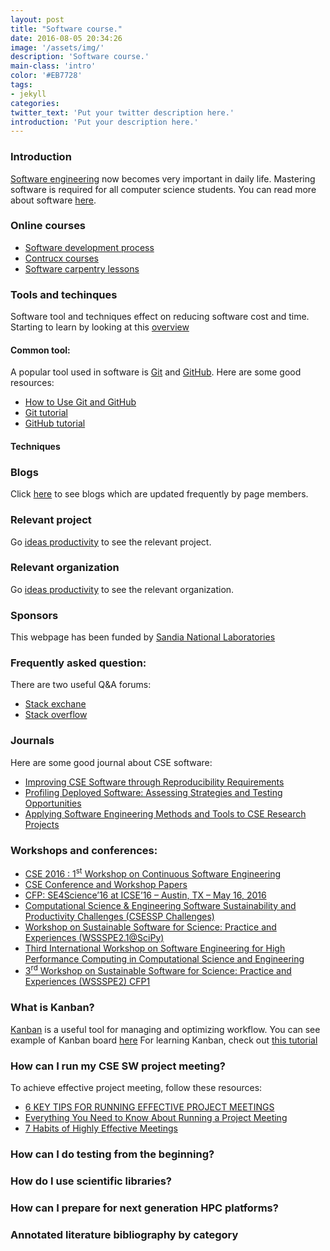 ```yaml
---
layout: post
title: "Software course."
date: 2016-08-05 20:34:26
image: '/assets/img/'
description: 'Software course.'
main-class: 'intro'
color: '#EB7728'
tags:
- jekyll
categories:
twitter_text: 'Put your twitter description here.'
introduction: 'Put your description here.'
---
```


### Introduction
[Software engineering](https://en.wikipedia.org/wiki/Software_engineering) now becomes very important in daily life. 
Mastering software is required for all computer science students.
You can read more about software [here](https://collegeville.github.io/Lex/SoftwareEngineeringBasics.html).

### Online courses
* [Software development process](https://www.udacity.com/course/software-development-process--ud805)<br>
* [Contrucx courses](http://ondemand.construx.com/catalog/)<br>
* [Software carpentry lessons](http://software-carpentry.org/lessons/)

### Tools and techinques
Software tool and techniques effect on reducing software cost and time.
Starting to learn by looking at this [overview](http://www.gao.gov/assets/200/192021.pdf) 

#### Common tool:
A popular tool used in software is [Git](https://en.wikipedia.org/wiki/Git_(software)) and [GitHub](https://en.wikipedia.org/wiki/GitHub).
Here are some good resources: <br>

* [How to Use Git and GitHub](https://www.udacity.com/course/how-to-use-git-and-github--ud775)
* [Git tutorial](https://www.atlassian.com/git/tutorials/)
* [GitHub tutorial](https://guides.github.com/activities/hello-world/)

#### Techniques

### Blogs
Click [here](https://cse-software.github.io/blogs/) to see blogs which are updated frequently by page members. 

### Relevant project
Go [ideas productivity](https://ideas-productivity.org/resources/) to see the relevant project.

###  Relevant organization
Go [ideas productivity](https://ideas-productivity.org/resources/) to see the relevant organization.

### Sponsors
This webpage has been funded by [Sandia National Laboratories](http://www.sandia.gov/)

### Frequently asked question:
There are two useful Q&A forums:
 
 * [Stack exchane](http://scicomp.stackexchange.com/)
 * [Stack overflow](http://stackoverflow.com/search?tab=relevance&q=software)
 
### Journals
Here are some good journal about CSE software:

* [Improving CSE Software through Reproducibility Requirements](http://www.sandia.gov/~maherou/docs/HerouxSecseReproducibility.pdf)
* [Profiling Deployed Software: Assessing Strategies and Testing Opportunities](http://cse.unl.edu/~elbaum/papers/journals/TSE-deployed05.pdf)
* [Applying Software Engineering Methods and Tools to CSE Research Projects](http://ac.els-cdn.com/S1877050910001687/1-s2.0-S1877050910001687-main.pdf?_tid=2413702c-5ea4-11e6-aa99-00000aab0f02&acdnat=1470797155_ae500e279d8bc07bedc9981e8db597da)

### Workshops and conferences:

* [CSE 2016 : 1<sup>st</sup> Workshop on Continuous Software Engineering](http://www.wikicfp.com/cfp/servlet/event.showcfp?eventid=49629&copyownerid=83124)
* [CSE Conference and Workshop Papers](http://digitalcommons.unl.edu/cseconfwork/)
* [CFP: SE4Science’16 at ICSE’16 – Austin, TX – May 16, 2016](https://cse-software.org/cfp-se4science16/)
* [Computational Science & Engineering Software Sustainability and Productivity Challenges (CSESSP Challenges)](https://cse-software.org/computational-science-engineering-software-sustainability-and-productivity-challenges-csessp-challenges/)
* [Workshop on Sustainable Software for Science: Practice and Experiences (WSSSPE2.1@SciPy)](https://cse-software.org/workshop-on-sustainable-software-for-science-practice-and-experiences-wssspe2-1scipy/)
* [Third International Workshop on Software Engineering for High Performance Computing in Computational Science and Engineering](https://cse-software.org/third-international-workshop-on-software-engineering-for-high-performance-computing-in-computational-science-and-engineering/)
* [3<sup>rd</sup> Workshop on Sustainable Software for Science: Practice and Experiences (WSSSPE2) CFP1](https://cse-software.org/3rd-workshop-on-sustainable-software-for-science-practice-and-experiences-wssspe2-cfp1/)

### What is Kanban?

[Kanban](https://en.wikipedia.org/wiki/Kanban_(development)) is a useful tool for managing and optimizing workflow. 
You can see example of Kanban board [here](https://leankit.com/learn/wp-content/uploads/2015/11/1-SmalDevelopmentTeamKanbanBoard-eb79376d-1024x647.png)
For learning Kanban, check out [this tutorial](https://collegeville.github.io/Lex/GettingStartedWithKanban.html)

### How can I run my CSE SW project meeting?

 To achieve effective project meeting, follow these resources:
 
 * [6 KEY TIPS FOR RUNNING EFFECTIVE PROJECT MEETINGS](https://www.projectsmart.co.uk/6-key-tips-for-running-effective-project-meetings.php)
 * [Everything You Need to Know About Running a Project Meeting](http://www.amanet.org/training/articles/Everything-You-Need-to-Know-About-Running-a-Project-Meeting.aspx)
 * [7 Habits of Highly Effective Meetings](http://projectmanagementhacks.com/meeting-tips/)
 
### How can I do testing from the beginning?

### How do I use scientific libraries?

### How can I prepare for next generation HPC platforms?

### Annotated literature bibliography by category




